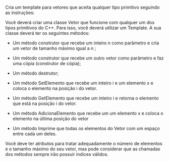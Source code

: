 Cria um template para vetores que aceita qualquer tipo primitivo seguindo as instruções:

Você deverá criar uma classe Vetor que funcione com qualquer um dos tipos primitivos do C++. Para isso, você deverá utilizar um Template. A sua classe deverá ter os seguintes métodos:

- Um método construtor que recebe um inteiro n como parâmetro e cria um vetor de tamanho máximo igual a n ;

- Um método construtor que recebe um outro vetor como parâmetro e faz uma cópia (construtor de cópia);

- Um método destrutor;

- Um método SetElemento que recebe um inteiro i e um elemento x e coloca o elemento na posição i do vetor. 

- Um método GetElemento que recebe um inteiro i e retorna o elemento que está na posição i do vetor. 

- Um método AdicionaElemento que recebe um um elemento x e coloca o elemento na última posição do vetor

- Um método Imprime que todas os elementos do Vetor com um espaço entre cada um deles.

Você deve ter atributos para tratar adequadamente o número de elementos e o tamanho máximo do seu vetor, mas pode considerar que as chamadas dos métodos sempre irão possuir índices válidos.  
